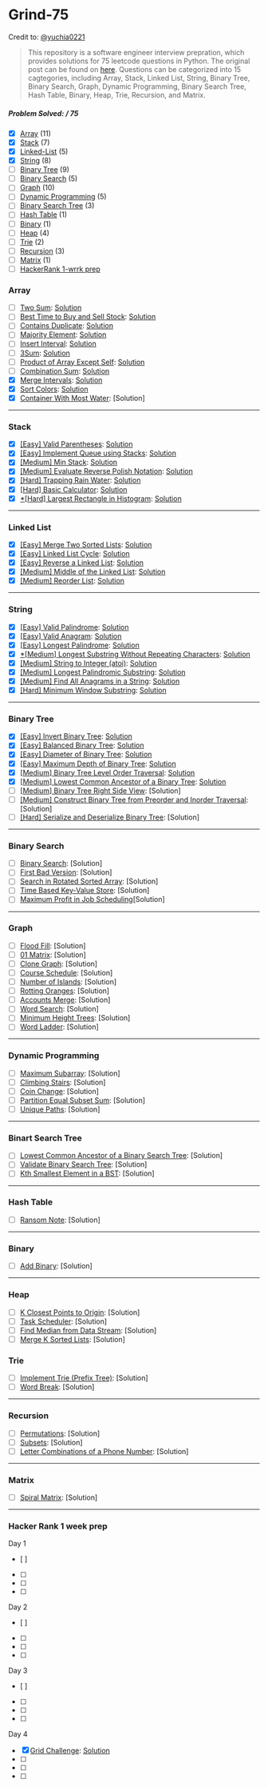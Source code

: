 # Grind-75
Credit to: [@yuchia0221](https://github.com/yuchia0221/Grind-75)
> This repository is a software engineer interview prepration, which provides solutions for 75 leetcode questions in Python. The original post can be found on [here](https://www.techinterviewhandbook.org/grind75?grouping=topics&order=difficulty&hours=8). Questions can be categorized into 15 cagtegories, including Array, Stack, Linked List, String, Binary Tree, Binary Search, Graph, Dynamic Programming, Binary Search Tree, Hash Table, Binary, Heap, Trie, Recursion, and Matrix.

##### Problem Solved: / 75

-   [x] [Array](#array) (11)
-   [x] [Stack](#stack) (7)
-   [x] [Linked-List](#linked-list) (5)
-   [x] [String](#string) (8)
-   [ ] [Binary Tree](#binary-tree) (9)
-   [ ] [Binary Search](#binary-search) (5)
-   [ ] [Graph](#graph) (10)
-   [ ] [Dynamic Programming](#dynamic-programming) (5)
-   [ ] [Binary Search Tree](#binary-search-tree) (3)
-   [ ] [Hash Table](#hash-table) (1)
-   [ ] [Binary](#binary) (1)
-   [ ] [Heap](#heap) (4)
-   [ ] [Trie](#trie) (2)
-   [ ] [Recursion](#recursion) (3)
-   [ ] [Matrix](#matrix) (1)
-   [ ] [HackerRank 1-wrrk prep](#hackerRank)

### Array

-   [ ] [Two Sum](https://leetcode.com/problems/two-sum): [Solution](/Array/1-TwoSum/README.md)
-   [ ] [Best Time to Buy and Sell Stock](https://leetcode.com/problems/best-time-to-buy-and-sell-stock): [Solution](/Array/121-BestTimetoBuyandSellStock/README.md)
-   [ ] [Contains Duplicate](https://leetcode.com/problems/contains-duplicate): [Solution](/Array/217-ContainsDuplicate/README.md)
-   [ ] [Majority Element](https://leetcode.com/problems/majority-element): [Solution](/Array/169-MajorityElement/README.md)
-   [ ] [Insert Interval](https://leetcode.com/problems/insert-interval): [Solution](/Array//57-InsertInterval/README.md)
-   [ ] [3Sum](https://leetcode.com/problems/3sum/): [Solution](/Array/15-3Sum/README.md)
-   [ ] [Product of Array Except Self](https://leetcode.com/problems/product-of-array-except-self): [Solution](/Array/238-ProductofArrayExceptSelf/README.md)
-   [ ] [Combination Sum](https://leetcode.com/problems/combination-sum): [Solution](/Array/39-CombinationSum/README.md)
-   [x] [Merge Intervals](https://leetcode.com/problems/merge-intervals): [Solution](/Array/56-MergeIntervals/README.md)
-   [x] [Sort Colors](https://leetcode.com/problems/sort-colors): [Solution](/Array/75-SortColors/)
-   [x] [Container With Most Water](https://leetcode.com/problems/container-with-most-water): [Solution]

---

### Stack

-   [x] [[Easy] Valid Parentheses](https://leetcode.com/problems/valid-parentheses): [Solution](/Stack/20-ValidParentheses/README.md)
-   [x] [[Easy] Implement Queue using Stacks](https://leetcode.com/problems/implement-queue-using-stacks): [Solution](/Stack/232-ImplementQueueUsingStacks/README.md)
-   [x] [[Medium] Min Stack](https://leetcode.com/problems/min-stack): [Solution](/Stack/155-MinStack/README.md)
-   [x] [[Medium] Evaluate Reverse Polish Notation](https://leetcode.com/problems/evaluate-reverse-polish-notation): [Solution](/Stack/150-EvaluateReversePolishNotation/README.md)
-   [x] [[Hard] Trapping Rain Water](https://leetcode.com/problems/trapping-rain-water): [Solution](/Stack/42-TrappingRainWater/README.md)
-   [x] [[Hard] Basic Calculator](https://leetcode.com/problems/basic-calculator): [Solution](/Stack/224-BasicCalculator/README.md)
-   [x] [*[Hard] Largest Rectangle in Histogram](https://leetcode.com/problems/largest-rectangle-in-histogram): [Solution](/Stack/84-LargestRectangleInHistogram/README.md)

---

### Linked List

-   [x] [[Easy] Merge Two Sorted Lists](https://leetcode.com/problems/merge-two-sorted-lists): [Solution](/LinkedList/21-MergeTwoSortedList/README.md)
-   [x] [[Easy] Linked List Cycle](https://leetcode.com/problems/linked-list-cycle): [Solution](/LinkedList/141-LinkedListCycle/README.md)
-   [x] [[Easy] Reverse a Linked List](https://leetcode.com/problems/reverse-linked-list): [Solution](/LinkedList/206-ReverseLinkedList/)
-   [x] [[Medium] Middle of the Linked List](https://leetcode.com/problems/remove-nth-node-from-end-of-list): [Solution](/LinkedList/19-RemoveNthNodeFromENdofList/README.md)
-   [x] [[Medium] Reorder List](https://leetcode.com/problems/reorder-list): [Solution](/LinkedList/143-ReorderList/README.md)

---

### String

-   [x] [[Easy] Valid Palindrome](https://leetcode.com/problems/valid-palindrome): [Solution](/String/125-ValidPalindrome/README.md)
-   [x] [[Easy] Valid Anagram](https://leetcode.com/problems/valid-anagram): [Solution](/String/242_ValidAnagram/README.md)
-   [x] [[Easy] Longest Palindrome](https://leetcode.com/problems/longest-palindrome): [Solution](/String/409-longestPalindrome/README.md)
-   [x] [*[Medium] Longest Substring Without Repeating Characters](https://leetcode.com/problems/longest-substring-without-repeating-characters): [Solution](/String/3-LongestSubstringWithoutRepeatingChars/README.md)
-   [x] [[Medium] String to Integer (atoi)](https://leetcode.com/problems/string-to-integer-atoi): [Solution](/String/8-StringToInt/README.md)
-   [x] [[Medium] Longest Palindromic Substring](https://leetcode.com/problems/longest-palindromic-substring): [Solution](/String/5-LongestPalindromicSubstring/README.md)
-   [x] [[Medium] Find All Anagrams in a String](https://leetcode.com/problems/find-all-anagrams-in-a-string): [Solution](/String/438-FindAlllAnagramsInAString/README.md)
-   [x] [[Hard] Minimum Window Substring](https://leetcode.com/problems/minimum-window-substring): [Solution](/String/76-MinimumWindowSubstring/README.md)

---

### Binary Tree

-   [x] [[Easy] Invert Binary Tree](https://leetcode.com/problems/invert-binary-tree): [Solution](/BinaryTree/226-InvertBinaryTree/README.md)
-   [x] [[Easy] Balanced Binary Tree](https://leetcode.com/problems/balanced-binary-tree): [Solution](/BinaryTree/110-BalancedBinaryTree/README.md)
-   [x] [[Easy] Diameter of Binary Tree](https://leetcode.com/problems/diameter-of-binary-tree): [Solution](/BinaryTree/543-DiameterofBinaryTree/README.md)
-   [x] [[Easy] Maximum Depth of Binary Tree](https://leetcode.com/problems/maximum-depth-of-binary-tree): [Solution](/BinaryTree/104-MaxDepthOfBinaryTree/README.md)
-   [x] [[Medium] Binary Tree Level Order Traversal](https://leetcode.com/problems/binary-tree-level-order-traversal): [Solution](/BinaryTree/102-BinaryTreeLevelOrderTraversal/README.md)
-   [x] [[Medium] Lowest Common Ancestor of a Binary Tree](https://leetcode.com/problems/lowest-common-ancestor-of-a-binary-tree): [Solution](/BinaryTree/236-LowestCommonAncestor/README.md)
-   [ ] [[Medium] Binary Tree Right Side View](https://leetcode.com/problems/binary-tree-right-side-view): [Solution]
-   [ ] [[Medium] Construct Binary Tree from Preorder and Inorder Traversal](https://leetcode.com/problems/construct-binary-tree-from-preorder-and-inorder-traversal): [Solution]
-   [ ] [[Hard] Serialize and Deserialize Binary Tree](https://leetcode.com/problems/serialize-and-deserialize-binary-tree): [Solution]
---

### Binary Search

-   [ ] [Binary Search](https://leetcode.com/problems/binary-search): [Solution]
-   [ ] [First Bad Version](https://leetcode.com/problems/first-bad-version): [Solution]
-   [ ] [Search in Rotated Sorted Array](https://leetcode.com/problems/search-in-rotated-sorted-array): [Solution]
-   [ ] [Time Based Key-Value Store](https://leetcode.com/problems/time-based-key-value-store): [Solution]
-   [ ] [Maximum Profit in Job Scheduling](https://leetcode.com/problems/maximum-profit-in-job-scheduling)[Solution]

---

### Graph

-   [ ] [Flood Fill](https://leetcode.com/problems/flood-fill): [Solution]
-   [ ] [01 Matrix](https://leetcode.com/problems/01-matrix): [Solution]
-   [ ] [Clone Graph](https://leetcode.com/problems/clone-graph): [Solution]
-   [ ] [Course Schedule](https://leetcode.com/problems/course-schedule): [Solution]
-   [ ] [Number of Islands](https://leetcode.com/problems/number-of-islands): [Solution]
-   [ ] [Rotting Oranges](https://leetcode.com/problems/rotting-oranges): [Solution]
-   [ ] [Accounts Merge](https://leetcode.com/problems/accounts-merge): [Solution]
-   [ ] [Word Search](https://leetcode.com/problems/word-search): [Solution]
-   [ ] [Minimum Height Trees](https://leetcode.com/problems/minimum-height-trees): [Solution]
-   [ ] [Word Ladder](https://leetcode.com/problems/word-ladder): [Solution]

---

### Dynamic Programming

-   [ ] [Maximum Subarray](https://leetcode.com/problems/maximum-subarray): [Solution]
-   [ ] [Climbing Stairs](https://leetcode.com/problems/climbing-stairs): [Solution]
-   [ ] [Coin Change](https://leetcode.com/problems/coin-change): [Solution]
-   [ ] [Partition Equal Subset Sum](https://leetcode.com/problems/maximum-subarray): [Solution]
-   [ ] [Unique Paths](https://leetcode.com/problems/unique-paths): [Solution]

---

### Binart Search Tree

-   [ ] [Lowest Common Ancestor of a Binary Search Tree](https://leetcode.com/problems/lowest-common-ancestor-of-a-binary-search-tree): [Solution]
-   [ ] [Validate Binary Search Tree](https://leetcode.com/problems/validate-binary-search-tree): [Solution]
-   [ ] [Kth Smallest Element in a BST](https://leetcode.com/problems/kth-smallest-element-in-a-bst): [Solution]
---

### Hash Table

-   [ ] [Ransom Note](https://leetcode.com/problems/ransom-note): [Solution]

---

### Binary

-   [ ] [Add Binary](https://leetcode.com/problems/add-binary): [Solution]

---

### Heap

-   [ ] [K Closest Points to Origin](https://leetcode.com/problems/k-closest-points-to-origin): [Solution]
-   [ ] [Task Scheduler](https://leetcode.com/problems/task-scheduler): [Solution]
-   [ ] [Find Median from Data Stream](https://leetcode.com/problems/find-median-from-data-stream/): [Solution]
-   [ ] [Merge K Sorted Lists](https://leetcode.com/problems/merge-k-sorted-lists/): [Solution]

### Trie

-   [ ] [Implement Trie (Prefix Tree)](https://leetcode.com/problems/implement-trie-prefix-tree): [Solution]
-   [ ] [Word Break](https://leetcode.com/problems/word-break): [Solution]

---

### Recursion

-   [ ] [Permutations](https://leetcode.com/problems/permutations): [Solution]
-   [ ] [Subsets](https://leetcode.com/problems/subsets): [Solution]
-   [ ] [Letter Combinations of a Phone Number](https://leetcode.com/problems/letter-combinations-of-a-phone-number): [Solution]

---

### Matrix

-   [ ] [Spiral Matrix](https://leetcode.com/problems/spiral-matrix): [Solution]

---

### Hacker Rank 1 week prep
Day 1
-   [ ] 
-   [ ] 
-   [ ] 
-   [ ] 
Day 2
-   [ ] 
-   [ ] 
-   [ ] 
-   [ ] 
Day 3
-   [ ] 
-   [ ] 
-   [ ] 
-   [ ] 
Day 4
-   [x] [Grid Challenge](https://www.hackerrank.com/challenges/one-week-preparation-kit-grid-challenge/problem?h_l=interview&isFullScreen=true&playlist_slugs%5B%5D%5B%5D=preparation-kits&playlist_slugs%5B%5D%5B%5D=one-week-preparation-kit&playlist_slugs%5B%5D%5B%5D=one-week-day-four): [Solution](/HackerRank-1week/day4/gridChallange/README.md)
-   [ ] 
-   [ ] 
-   [ ] 